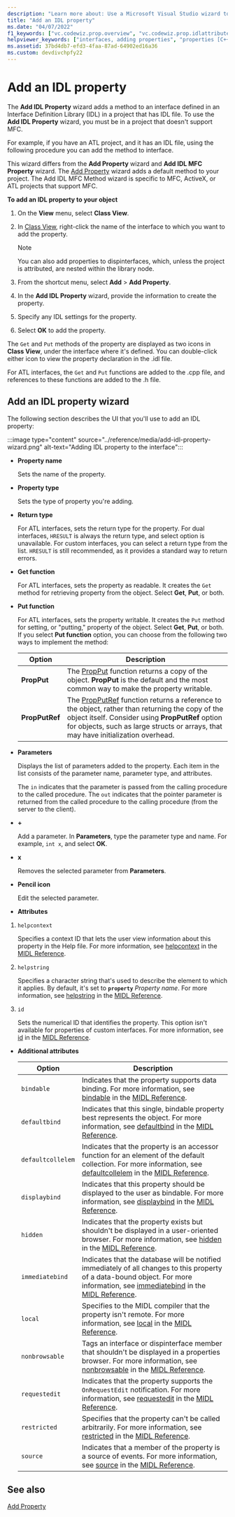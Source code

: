 ```yaml
---
description: "Learn more about: Use a Microsoft Visual Studio wizard to add an IDL property to an IDL interface in your project"
title: "Add an IDL property"
ms.date: "04/07/2022"
f1_keywords: ["vc.codewiz.prop.overview", "vc.codewiz.prop.idlattributes"]
helpviewer_keywords: ["interfaces, adding properties", "properties [C++], adding to interfaces", "names, add property wizard", "IDL attributes", "stock properties, about stock properties", "stock properties"]
ms.assetid: 37bd4db7-efd3-4faa-87ad-64902ed16a36
ms.custom: devdivchpfy22
---
```

# Add an IDL property

The **Add IDL Property** wizard adds a method to an interface defined in an Interface Definition Library (IDL) in a project that has IDL file. To use the **Add IDL Property** wizard, you must be in a project that doesn't support MFC.

For example, if you have an ATL project, and it has an IDL file, using the following procedure you can add the method to interface.

This wizard differs from the **Add Property** wizard and **Add IDL MFC Property** wizard. The [Add Property](../../ide/adding-a-property-visual-cpp.md) wizard adds a default method to your project. The Add IDL MFC Method wizard is specific to MFC, ActiveX, or ATL projects that support MFC.

**To add an IDL property to your object**

1. On the **View** menu, select **Class View**.

1. In [Class View](/visualstudio/ide/viewing-the-structure-of-code), right-click the name of the interface to which you want to add the property.

   > [!NOTE]
   > You can also add properties to dispinterfaces, which, unless the project is attributed, are nested within the library node.

1. From the shortcut menu, select **Add** > **Add Property**.

1. In the **Add IDL Property** wizard, provide the information to create the property.

1. Specify any IDL settings for the property.

1. Select **OK** to add the property.

The `Get` and `Put` methods of the property are displayed as two icons in **Class View**, under the interface where it's defined. You can double-click either icon to view the property declaration in the .idl file.

For ATL interfaces, the `Get` and `Put` functions are added to the .cpp file, and references to these functions are added to the .h file.

## Add an IDL property wizard

The following section describes the UI that you'll use to add an IDL property:

:::image type="content" source="../reference/media/add-idl-property-wizard.png" alt-text="Adding IDL property to the interface":::

- **Property name**

  Sets the name of the property.

- **Property type**

  Sets the type of property you're adding.

- **Return type**

  For ATL interfaces, sets the return type for the property. For dual interfaces, `HRESULT` is always the return type, and select option is unavailable. For custom interfaces, you can select a return type from the list. `HRESULT` is still recommended, as it provides a standard way to return errors.

- **Get function**

  For ATL interfaces, sets the property as readable. It creates the `Get` method for retrieving property from the object. Select **Get**, **Put**, or both.

- **Put function**

  For ATL interfaces, sets the property writable. It creates the `Put` method for setting, or "putting," property of the object. Select **Get**, **Put**, or both. If you select **Put function** option, you can choose from the following two ways to implement the method:

  |Option|Description|
  |------------|-----------------|
  |**PropPut**|The [PropPut](../../windows/attributes/propput.md) function returns a copy of the object. **PropPut** is the default and the most common way to make the property writable.|
  |**PropPutRef**|The [PropPutRef](../../windows/attributes/propputref.md) function returns a reference to the object, rather than returning the copy of the object itself. Consider using **PropPutRef** option for objects, such as large structs or arrays, that may have initialization overhead.|

- **Parameters**

  Displays the list of parameters added to the property. Each item in the list consists of the parameter name, parameter type, and attributes.

  The `in` indicates that the parameter is passed from the calling procedure to the called procedure. The `out` indicates that the pointer parameter is returned from the called procedure to the calling procedure (from the server to the client).

- **+**

  Add a parameter. In **Parameters**, type the parameter type and name. For example, `int x`, and select **OK**.

- **x**

  Removes the selected parameter from **Parameters**.

- **Pencil icon**

  Edit the selected parameter.

- **Attributes**

1. `helpcontext`

    Specifies a context ID that lets the user view information about this property in the Help file. For more information, see [helpcontext](/windows/win32/Midl/helpcontext) in the [MIDL Reference](/windows/win32/midl/midl-language-reference.md).

1. `helpstring`

    Specifies a character string that's used to describe the element to which it applies. By default, it's set to **`property`**&nbsp;*Property&nbsp;name*. For more information, see [helpstring](/windows/win32/Midl/helpstring) in the [MIDL Reference](/windows/win32/midl/midl-language-reference.md).

1. `id`

    Sets the numerical ID that identifies the property. This option isn't available for properties of custom interfaces. For more information, see [id](/windows/win32/Midl/id) in the [MIDL Reference](/windows/win32/midl/midl-language-reference.md).

- **Additional attributes**

  |Option|Description|
  |------------|-----------------|
  |`bindable`|Indicates that the property supports data binding. For more information, see [bindable](/windows/win32/Midl/bindable) in the [MIDL Reference](/windows/win32/midl/midl-language-reference.md).|
  |`defaultbind`|Indicates that this single, bindable property best represents the object. For more information, see [defaultbind](/windows/win32/Midl/defaultbind) in the [MIDL Reference](/windows/win32/midl/midl-language-reference.md).|
  |`defaultcollelem`|Indicates that the property is an accessor function for an element of the default collection. For more information, see [defaultcollelem](/windows/win32/Midl/defaultcollelem) in the [MIDL Reference](/windows/win32/midl/midl-language-reference.md).|
  |`displaybind`|Indicates that this property should be displayed to the user as bindable. For more information, see [displaybind](/windows/win32/Midl/displaybind) in the [MIDL Reference](/windows/win32/midl/midl-language-reference.md).|
  |`hidden`|Indicates that the property exists but shouldn't be displayed in a user-oriented browser. For more information, see [hidden](/windows/win32/Midl/hidden) in the [MIDL Reference](/windows/win32/midl/midl-language-reference.md).|
  |`immediatebind`|Indicates that the database will be notified immediately of all changes to this property of a data-bound object. For more information, see [immediatebind](/windows/win32/Midl/immediatebind) in the [MIDL Reference](/windows/win32/midl/midl-language-reference.md).|
  |`local`|Specifies to the MIDL compiler that the property isn't remote. For more information, see [local](/windows/win32/Midl/local) in the [MIDL Reference](/windows/win32/midl/midl-language-reference.md).|
  |`nonbrowsable`|Tags an interface or dispinterface member that shouldn't be displayed in a properties browser. For more information, see [nonbrowsable](/windows/win32/Midl/nonbrowsable) in the [MIDL Reference](/windows/win32/midl/midl-language-reference.md).|
  |`requestedit`|Indicates that the property supports the `OnRequestEdit` notification. For more information, see [requestedit](/windows/win32/Midl/requestedit) in the [MIDL Reference](/windows/win32/midl/midl-language-reference.md).|
  |`restricted`|Specifies that the property can't be called arbitrarily. For more information, see [restricted](/windows/win32/Midl/restricted) in the [MIDL Reference](/windows/win32/midl/midl-language-reference.md).|
  |`source`|Indicates that a member of the property is a source of events. For more information, see [source](/windows/win32/Midl/source) in the [MIDL Reference](/windows/win32/midl/midl-language-reference.md).|

## **See also**

[Add Property](../../ide/adding-a-property-visual-cpp.md)
